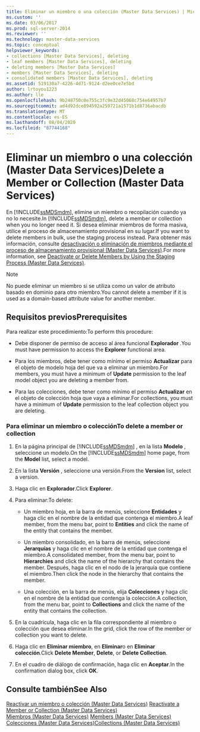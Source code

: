 ```yaml
---
title: Eliminar un miembro o una colección (Master Data Services) | Microsoft Docs
ms.custom: ''
ms.date: 03/06/2017
ms.prod: sql-server-2014
ms.reviewer: ''
ms.technology: master-data-services
ms.topic: conceptual
helpviewer_keywords:
- collections [Master Data Services], deleting
- leaf members [Master Data Services], deleting
- deleting members [Master Data Services]
- members [Master Data Services], deleting
- consolidated members [Master Data Services], deleting
ms.assetid: 519130a7-4226-4d71-9124-d2ee0ce7e5bd
author: lrtoyou1223
ms.author: lle
ms.openlocfilehash: 9b248750c0e755c3fc9e32d45068c754e64957b7
ms.sourcegitcommit: ad4d92dce894592a259721a1571b1d8736abacdb
ms.translationtype: MT
ms.contentlocale: es-ES
ms.lasthandoff: 08/04/2020
ms.locfileid: "87744168"
---
```

# <a name="delete-a-member-or-collection-master-data-services"></a><span data-ttu-id="d60c6-102">Eliminar un miembro o una colección (Master Data Services)</span><span class="sxs-lookup"><span data-stu-id="d60c6-102">Delete a Member or Collection (Master Data Services)</span></span>
  <span data-ttu-id="d60c6-103">En [!INCLUDE[ssMDSmdm](../includes/ssmdsmdm-md.md)], elimine un miembro o recopilación cuando ya no lo necesite.</span><span class="sxs-lookup"><span data-stu-id="d60c6-103">In [!INCLUDE[ssMDSmdm](../includes/ssmdsmdm-md.md)], delete a member or collection when you no longer need it.</span></span> <span data-ttu-id="d60c6-104">Si desea eliminar miembros de forma masiva, utilice el proceso de almacenamiento provisional en su lugar.</span><span class="sxs-lookup"><span data-stu-id="d60c6-104">If you want to delete members in bulk, use the staging process instead.</span></span> <span data-ttu-id="d60c6-105">Para obtener más información, consulte [desactivación o eliminación de miembros mediante el proceso de almacenamiento provisional &#40;Master Data Services&#41;](add-update-and-delete-data-master-data-services.md).</span><span class="sxs-lookup"><span data-stu-id="d60c6-105">For more information, see [Deactivate or Delete Members by Using the Staging Process &#40;Master Data Services&#41;](add-update-and-delete-data-master-data-services.md).</span></span>  
  
> [!NOTE]  
>  <span data-ttu-id="d60c6-106">No puede eliminar un miembro si se utiliza como un valor de atributo basado en dominio para otro miembro.</span><span class="sxs-lookup"><span data-stu-id="d60c6-106">You cannot delete a member if it is used as a domain-based attribute value for another member.</span></span>  
  
## <a name="prerequisites"></a><span data-ttu-id="d60c6-107">Requisitos previos</span><span class="sxs-lookup"><span data-stu-id="d60c6-107">Prerequisites</span></span>  
 <span data-ttu-id="d60c6-108">Para realizar este procedimiento:</span><span class="sxs-lookup"><span data-stu-id="d60c6-108">To perform this procedure:</span></span>  
  
-   <span data-ttu-id="d60c6-109">Debe disponer de permiso de acceso al área funcional **Explorador** .</span><span class="sxs-lookup"><span data-stu-id="d60c6-109">You must have permission to access the **Explorer** functional area.</span></span>  
  
-   <span data-ttu-id="d60c6-110">Para los miembros, debe tener como mínimo el permiso **Actualizar** para el objeto de modelo hoja del que va a eliminar un miembro.</span><span class="sxs-lookup"><span data-stu-id="d60c6-110">For members, you must have a minimum of **Update** permission to the leaf model object you are deleting a member from.</span></span>  
  
-   <span data-ttu-id="d60c6-111">Para las colecciones, debe tener como mínimo el permiso **Actualizar** en el objeto de colección hoja que vaya a eliminar.</span><span class="sxs-lookup"><span data-stu-id="d60c6-111">For collections, you must have a minimum of **Update** permission to the leaf collection object you are deleting.</span></span>  
  
### <a name="to-delete-a-member-or-collection"></a><span data-ttu-id="d60c6-112">Para eliminar un miembro o colección</span><span class="sxs-lookup"><span data-stu-id="d60c6-112">To delete a member or collection</span></span>  
  
1.  <span data-ttu-id="d60c6-113">En la página principal de [!INCLUDE[ssMDSmdm](../includes/ssmdsmdm-md.md)] , en la lista **Modelo** , seleccione un modelo.</span><span class="sxs-lookup"><span data-stu-id="d60c6-113">On the [!INCLUDE[ssMDSmdm](../includes/ssmdsmdm-md.md)] home page, from the **Model** list, select a model.</span></span>  
  
2.  <span data-ttu-id="d60c6-114">En la lista **Versión** , seleccione una versión.</span><span class="sxs-lookup"><span data-stu-id="d60c6-114">From the **Version** list, select a version.</span></span>  
  
3.  <span data-ttu-id="d60c6-115">Haga clic en **Explorador**.</span><span class="sxs-lookup"><span data-stu-id="d60c6-115">Click **Explorer**.</span></span>  
  
4.  <span data-ttu-id="d60c6-116">Para eliminar:</span><span class="sxs-lookup"><span data-stu-id="d60c6-116">To delete:</span></span>  
  
    -   <span data-ttu-id="d60c6-117">Un miembro hoja, en la barra de menús, seleccione **Entidades** y haga clic en el nombre de la entidad que contenga el miembro.</span><span class="sxs-lookup"><span data-stu-id="d60c6-117">A leaf member, from the menu bar, point to **Entities** and click the name of the entity that contains the member.</span></span>  
  
    -   <span data-ttu-id="d60c6-118">Un miembro consolidado, en la barra de menús, seleccione **Jerarquías** y haga clic en el nombre de la entidad que contenga el miembro.</span><span class="sxs-lookup"><span data-stu-id="d60c6-118">A consolidated member, from the menu bar, point to **Hierarchies** and click the name of the hierarchy that contains the member.</span></span> <span data-ttu-id="d60c6-119">Después, haga clic en el nodo de la jerarquía que contiene el miembro.</span><span class="sxs-lookup"><span data-stu-id="d60c6-119">Then click the node in the hierarchy that contains the member.</span></span>  
  
    -   <span data-ttu-id="d60c6-120">Una colección, en la barra de menús, elija **Colecciones** y haga clic en el nombre de la entidad que contenga la colección.</span><span class="sxs-lookup"><span data-stu-id="d60c6-120">A collection, from the menu bar, point to **Collections** and click the name of the entity that contains the collection.</span></span>  
  
5.  <span data-ttu-id="d60c6-121">En la cuadrícula, haga clic en la fila correspondiente al miembro o colección que desea eliminar.</span><span class="sxs-lookup"><span data-stu-id="d60c6-121">In the grid, click the row of the member or collection you want to delete.</span></span>  
  
6.  <span data-ttu-id="d60c6-122">Haga clic en **Eliminar miembro**, en **Eliminar**o en **Eliminar colección**.</span><span class="sxs-lookup"><span data-stu-id="d60c6-122">Click **Delete Member**, **Delete**, or **Delete Collection**.</span></span>  
  
7.  <span data-ttu-id="d60c6-123">En el cuadro de diálogo de confirmación, haga clic en **Aceptar**.</span><span class="sxs-lookup"><span data-stu-id="d60c6-123">In the confirmation dialog box, click **OK**.</span></span>  
  
## <a name="see-also"></a><span data-ttu-id="d60c6-124">Consulte también</span><span class="sxs-lookup"><span data-stu-id="d60c6-124">See Also</span></span>  
 <span data-ttu-id="d60c6-125">[Reactivar un miembro o colección &#40;Master Data Services&#41;](../../2014/master-data-services/reactivate-a-member-or-collection-master-data-services.md) </span><span class="sxs-lookup"><span data-stu-id="d60c6-125">[Reactivate a Member or Collection &#40;Master Data Services&#41;](../../2014/master-data-services/reactivate-a-member-or-collection-master-data-services.md) </span></span>  
 <span data-ttu-id="d60c6-126">[Miembros &#40;Master Data Services&#41;](../../2014/master-data-services/members-master-data-services.md) </span><span class="sxs-lookup"><span data-stu-id="d60c6-126">[Members &#40;Master Data Services&#41;](../../2014/master-data-services/members-master-data-services.md) </span></span>  
 [<span data-ttu-id="d60c6-127">Colecciones &#40;Master Data Services&#41;</span><span class="sxs-lookup"><span data-stu-id="d60c6-127">Collections &#40;Master Data Services&#41;</span></span>](../../2014/master-data-services/collections-master-data-services.md)  
  
  
